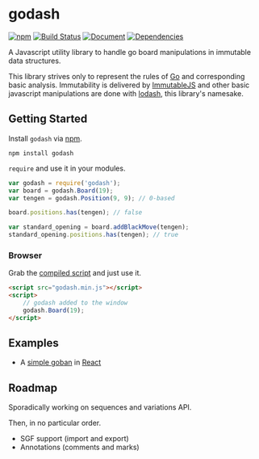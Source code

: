 godash
======

[![npm](https://img.shields.io/npm/v/godash.svg)](https://www.npmjs.com/package/godash)
[![Build Status](https://travis-ci.org/duckpunch/godash.svg)](https://travis-ci.org/duckpunch/godash)
[![Document](http://duckpunch.github.io/godash/badge.svg)](http://duckpunch.github.io/godash/)
[![Dependencies](https://david-dm.org/duckpunch/godash.svg)](https://david-dm.org/duckpunch/godash)

A Javascript utility library to handle go board manipulations in immutable data structures.

This library strives only to represent the rules of [Go][0] and corresponding basic analysis.
Immutability is delivered by [ImmutableJS][1] and other basic javascript manipulations are done with
[lodash][2], this library's namesake.

Getting Started
---------------

Install `godash` via [npm][3].

    npm install godash

`require` and use it in your modules.

```javascript
var godash = require('godash');
var board = godash.Board(19);
var tengen = godash.Position(9, 9); // 0-based

board.positions.has(tengen); // false

var standard_opening = board.addBlackMove(tengen);
standard_opening.positions.has(tengen); // true
```

### Browser

Grab the [compiled script][4] and just use it.

```html
<script src="godash.min.js"></script>
<script>
    // godash added to the window
    godash.Board(19);
</script>
```

Examples
--------

- A [simple goban][5] in [React][6]

Roadmap
-------

Sporadically working on sequences and variations API.

Then, in no particular order.

- SGF support (import and export)
- Annotations (comments and marks)

[0]: https://en.wikipedia.org/wiki/Go_%28game%29
[1]: http://facebook.github.io/immutable-js/
[2]: https://lodash.com/
[3]: https://www.npmjs.com/package/godash
[4]: https://github.com/duckpunch/godash/blob/master/dist/godash.min.js
[5]: http://duckpunch.github.io/react-simple-goban
[6]: https://facebook.github.io/react/
